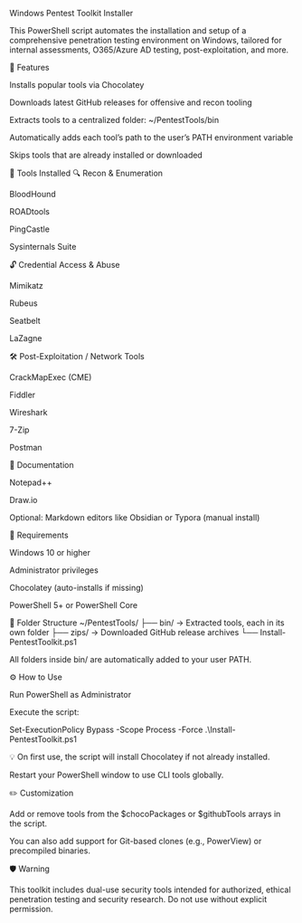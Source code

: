 Windows Pentest Toolkit Installer

This PowerShell script automates the installation and setup of a comprehensive penetration testing environment on Windows, tailored for internal assessments, O365/Azure AD testing, post-exploitation, and more.

🚀 Features

Installs popular tools via Chocolatey

Downloads latest GitHub releases for offensive and recon tooling

Extracts tools to a centralized folder: ~/PentestTools/bin

Automatically adds each tool’s path to the user’s PATH environment variable

Skips tools that are already installed or downloaded

📆 Tools Installed
🔍 Recon & Enumeration

BloodHound

ROADtools

PingCastle

Sysinternals Suite

🔓 Credential Access & Abuse

Mimikatz

Rubeus

Seatbelt

LaZagne

🛠 Post-Exploitation / Network Tools

CrackMapExec (CME)

Fiddler

Wireshark

7-Zip

Postman

📝 Documentation

Notepad++

Draw.io

Optional: Markdown editors like Obsidian or Typora (manual install)

🧰 Requirements

Windows 10 or higher

Administrator privileges

Chocolatey (auto-installs if missing)

PowerShell 5+ or PowerShell Core

📂 Folder Structure
~/PentestTools/
├── bin/         → Extracted tools, each in its own folder
├── zips/        → Downloaded GitHub release archives
└── Install-PentestToolkit.ps1

All folders inside bin/ are automatically added to your user PATH.

⚙️ How to Use

Run PowerShell as Administrator

Execute the script:

Set-ExecutionPolicy Bypass -Scope Process -Force
.\Install-PentestToolkit.ps1

💡 On first use, the script will install Chocolatey if not already installed.

Restart your PowerShell window to use CLI tools globally.

✏️ Customization

Add or remove tools from the $chocoPackages or $githubTools arrays in the script.

You can also add support for Git-based clones (e.g., PowerView) or precompiled binaries.

🛡️ Warning

This toolkit includes dual-use security tools intended for authorized, ethical penetration testing and security research. Do not use without explicit permission.
